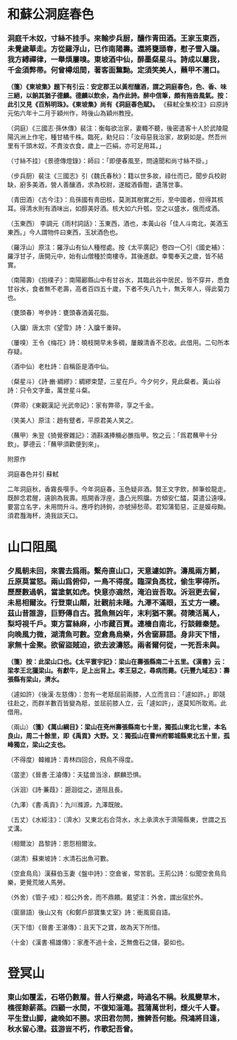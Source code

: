 # 和蘇公洞庭春色
### 洞庭千木奴，寸絲不挂手。來輸步兵厨，釀作青田酒。王家玉東西，未覺歲華走。方從羅浮山，已作南陽壽。還將甕頭春，慰子雪入牖。我方縛禪律，一舉煩屢嗅。東坡酒中仙，醉墨粲星斗。詩成以屬我，千金須弊帚。何曾樽俎間，著客面黧黝。定須笑美人，蘸甲不濡口。
**（箋）《東坡集》題下有引云：安定郡王以黃柑釀酒，謂之洞庭春色，色、香、味三絕，以餉其猶子德麟。德麟以飲余，為作此詩。醉中信筆，頗有拖沓風氣。按：此引又見《百斛明珠》。《東坡集》尚有《洞庭春色賦》。** 《蘇軾全集校注》曰原詩元佑六年十二月于穎州作，時後山為穎州教授。

（洞庭）《三國志·孫休傳》裴注：衡每欲治家，妻輙不聽，後密遣客十人於武陵龍陽汎洲上作宅，種甘橘千株。臨死，勑兒曰：「汝母惡我治家，故窮如是。然吾州里有千頭木奴，不責汝衣食，歲上一匹絹，亦可足用耳。」

（寸絲不挂）《景德傳燈錄》：師曰：「即便春風至，問遠聞和尚寸絲不掛。」

（步兵厨）裴注《三國志》引《魏氏春秋》：籍以世多故，祿仕而已，聞步兵校尉缺，廚多美酒，營人善釀酒，求為校尉，遂縱酒昏酣，遺落世事。

（青田酒）《古今注》：烏孫國有靑田核，莫測其樹實之形，至中國者，但得其核耳。得清水則有酒味出，如醇美好酒。核大如六升瓠，空之以盛水，俄而成酒。

（玉東西） 李調元《雨村詞話》：玉東西，酒也，本黃山谷「佳人斗南北，美酒玉東西。」今人謂物件曰東西，玉狀酒色也。

（羅浮山）原注：羅浮山有仙人種柑處。按《太平廣記》卷四一〇引《國史補》：羅浮甘子，唐開元中，始有山僧種於南樓寺。其後進獻。幸蜀奉天之歲，皆不結實。

（南陽壽）《抱樸子》：南陽酈縣山中有甘谷水，其臨此谷中居民，皆不穿井，悉食甘谷水，食者無不老壽，高者百四五十歲，下者不失八九十，無夭年人，得此菊力也。

（甕頭春）岑參詩：甕頭春酒黃花脂。

（入牖）唐太宗《望雪》詩：入牖千重碎。

（屢嗅）王令《梅花》詩：曉枝開早未多稠，屢齅清香不忍收。此借用。二句所本存疑。

（酒中仙）老杜詩：自稱臣是酒中仙。

（粲星斗）《詩·豳·綢繆》：綢繆束楚，三星在戶。今夕何夕，見此粲者。黃山谷詩：只令文字垂，萬世星斗粲。

（弊帚）《東觀漢記·光武帝記》：家有弊帚，享之千金。

（笑美人）原注：趙有躄者，平原君美人笑之。

（蘸甲）朱翌《猗覺寮雜記》：酒斟滿捧觴必醮指甲。牧之云：「爲君蘸甲十分飲」。夢德云：「蘸甲須歡便到來」。


附原作

洞庭春色并引 蘇軾

二年洞庭秋，香霧長噀手。今年洞庭春，玉色疑非酒。賢王文字飲，醉筆蛟龍走。既醉念君醒，遠餉為我壽。瓶開香浮座，盞凸光照牖。方傾安仁醽，莫遣公遠嗅。要當立名字，未用問升斗。應呼釣詩鉤，亦號掃愁帚。君知蒲萄惡，正是嫫母黝。須君灩海杯，澆我談天口。

# 山口阻風
### 夕風朝未回，來雲去爲雨。繫舟直山口，天意遽如許。濤風兩方鬭，丘原莫當怒。兩山爲俯仰，一鳥不得度。臨深負高枕，偷生寧得所。歷歷數過帆，當塗氣如虎。快意亦適然，淹泊豈吾取。泝洄更去留，未易相爾汝。行登東山顛，壯觀前未睹。九澤不滿眼，五丈方一縷。茲山昔誰游，巨野傳自古。菰魚無凶年，末利猶不禦。荷隩活萬人，梨埒視千戶。東方富絲麻，小市藏百賈。連檣自南北，行談雜秦楚。向晚風力微，湖清魚可數。空倉鳥烏樂，外舍窗扉語。身非天下惜，家無十金聚。欲留盜賊迫，欲去波濤怒。兩者爾何從，一死吾未與。

**（箋）按：此梁山口也。《太平寰宇記》：梁山在壽張縣南二十五里。《漢書》云：梁孝王北獵梁山。有獻牛，足上出背上。孝王惡之，尋病而薨。《元豐九域志》：壽張縣有梁山，濟水。**

（遽如許）《後漢·左慈傳》：忽有一老羝屈前兩膝，人立而言曰：「遽如許。」即競往赴之，而群羊數百皆變為羝，並屈前膝人立，云「遽如許」，遂莫知所取焉。此借用。

（兩山）**（箋）《萬山綱目》：梁山在兗州壽張縣南七十里，獨孤山東北七里，本名良山，周二十餘里，即《禹貢》大野。又：獨孤山在曹州府鄆城縣東北五十里，孤峰獨立，梁山之支也。**

（不得度）韓維詩：青林四回合，飛鳥不得度。

（當塗）《晉書·王濬傳》：夫猛兽当涂，麒麟恐惧。

（泝洄）《詩·蒹葭》：遡洄從之，道阻且長。

（九澤）《書·禹貢》：九川滌源，九澤既陂。

（五丈）《水經注》：（濟水）又東北右合菏水，水上承濟水于濟陽縣東，世謂之五丈溝。

（相爾汝）昌黎詩：恩怨相爾汝。

（湖清）蘇東坡詩：水清石出魚可數。

（空倉鳥烏）漢蘇伯玉妻《盤中詩》：空倉雀，常苦飢。王荊公詩：似聞空舍鳥烏樂，更覺荒陂人馬勞。

（外舍）《管子·戒》：桓公外舍，而不鼎饋。戴望注：外舍，謂出宿於外。

（窗扉語）後山又有《和鄭戶部寶集丈室》詩：衝風窗自語。

（天下惜）《晉書·王湛傳》：且天下之寶，故為天下所惜。

（十金）《漢書·楊雄傳》：家產不過十金，乏無儋石之儲，晏如也。

# 登冥山
### 東山如覆盂，石塔仍數層。昔人行樂處，時過名不稱。秋風變草木，樵徑餘薪蒸。四顧一水間，不復知淄澠。菰蒲萬世利，煙火千人罾。平生登山脚，歲晚如不勝。求田君勿問，撫髀吾何能。飛鴻將目遠，秋水留心澄。茲游豈不朽，作歌記吾曾。



